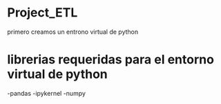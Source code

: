# Project_ETL


primero creamos un entrono virtual de python

# librerias requeridas para el entorno virtual de python
-pandas
-ipykernel
-numpy

